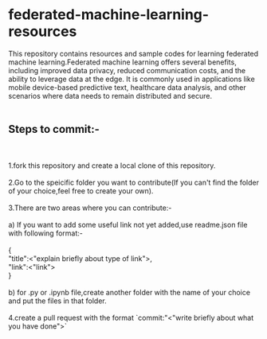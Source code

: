# federated-machine-learning-resources
This repository contains resources and sample codes for learning federated machine learning.Federated machine learning offers several benefits, including improved data privacy, reduced communication costs, and the ability to leverage data at the edge. It is commonly used in applications like mobile device-based predictive text, healthcare data analysis, and other scenarios where data needs to remain distributed and secure.
<br/>
<br/>
<h2>Steps to commit:-</h2>
<br/>
<br/>
1.fork this repository and create a local clone of this repository.
<br/>
<br/>
2.Go to the speicific folder you want to contribute(If you can't find the folder of your choice,feel free to create your own).
<br/>
<br/>
3.There are two areas where you can contribute:-
<br/>
<br/>
a) If you want to add some useful link not yet added,use readme.json file with following format:-
<br/>
<br/>
{
<br/>
  "title":<"explain briefly about type of link">,
  <br/>
  "link":<"link">
  <br/>
}
<br/>
<br/>
b) for .py or .ipynb file,create another folder with the name of your choice and put the files in that folder.
<br/>
<br/>
4.create a pull request with the format `commit:"<"write briefly about what you have done">`
